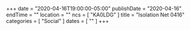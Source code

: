 +++
date = "2020-04-16T19:00:00-05:00"
publishDate = "2020-04-16"
endTime = ""
location = ""
ncs = [ "KA0LDG" ]
title = "Isolation Net 0416"
categories = [ "Social" ]
dates = [ "" ]
+++
